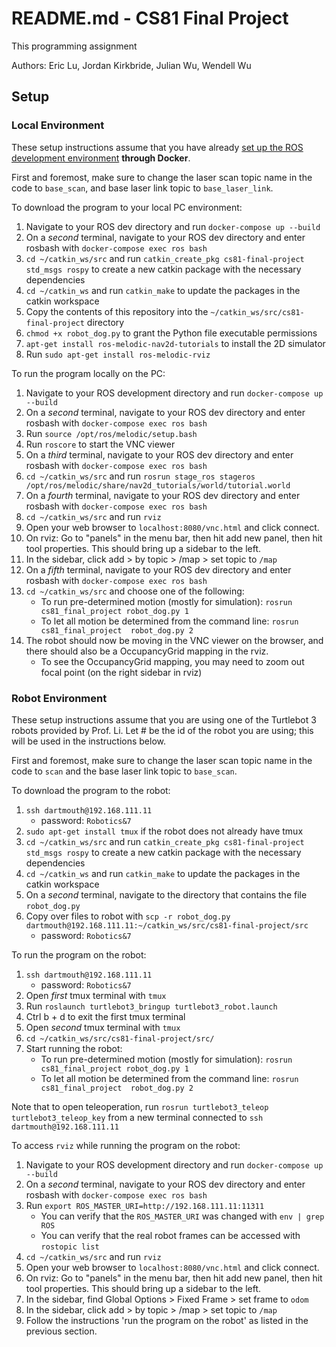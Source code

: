 # README.md - CS81 Final Project

This programming assignment

Authors: Eric Lu, Jordan Kirkbride, Julian Wu, Wendell Wu

## Setup

### Local Environment

These setup instructions assume that you have already [set up the ROS development environment](https://canvas.dartmouth.edu/courses/58298/pages/instructions-for-setting-up-ros-directly-ubuntu-or-docker) **through Docker**.

First and foremost, make sure to change the laser scan topic name in the code to `base_scan`, and base laser link topic to `base_laser_link`.

To download the program to your local PC environment:

1. Navigate to your ROS dev directory and run `docker-compose up --build`
2. On a *second* terminal, navigate to your ROS dev directory and enter rosbash with `docker-compose exec ros bash`
3. `cd ~/catkin_ws/src` and run `catkin_create_pkg cs81-final-project std_msgs rospy` to create a new catkin package with the necessary dependencies
4. `cd ~/catkin_ws` and run `catkin_make` to update the packages in the catkin workspace
5. Copy the contents of this repository into the `~/catkin_ws/src/cs81-final-project` directory
6. `chmod +x robot_dog.py` to grant the Python file executable permissions
7. `apt-get install ros-melodic-nav2d-tutorials` to install the 2D simulator
8. Run `sudo apt-get install ros-melodic-rviz`

To run the program locally on the PC:

1. Navigate to your ROS development directory and run `docker-compose up --build`
2. On a *second* terminal, navigate to your ROS dev directory and enter rosbash with `docker-compose exec ros bash`
3. Run `source /opt/ros/melodic/setup.bash`
4. Run `roscore` to start the VNC viewer
5. On a *third* terminal, navigate to your ROS dev directory and enter rosbash with `docker-compose exec ros bash`
6. `cd ~/catkin_ws/src` and run `rosrun stage_ros stageros /opt/ros/melodic/share/nav2d_tutorials/world/tutorial.world`
7. On a *fourth* terminal, navigate to your ROS dev directory and enter rosbash with `docker-compose exec ros bash`
8. `cd ~/catkin_ws/src` and run `rviz`
9. Open your web browser to `localhost:8080/vnc.html` and click connect.
10. On rviz: Go to "panels" in the menu bar, then hit add new panel, then hit tool properties. This should bring up a sidebar to the left.
11. In the sidebar, click add > by topic > /map > set topic to `/map` 
12. On a *fifth* terminal, navigate to your ROS dev directory and enter rosbash with `docker-compose exec ros bash`
13. `cd ~/catkin_ws/src` and choose one of the following:
    - To run pre-determined motion (mostly for simulation): `rosrun cs81_final_project robot_dog.py 1`
    - To let all motion be determined from the command line: `rosrun cs81_final_project  robot_dog.py 2`
14. The robot should now be moving in the VNC viewer on the browser, and there should also be a OccupancyGrid mapping in the rviz.
    - To see the OccupancyGrid mapping, you may need to zoom out focal point (on the right sidebar in rviz)

### Robot Environment

These setup instructions assume that you are using one of the Turtlebot 3 robots provided by Prof. Li. 
Let # be the id of the robot you are using; this will be used in the instructions below.

First and foremost, make sure to change the laser scan topic name in the code to `scan` and the base laser link topic to `base_scan`.

To download the program to the robot:

1. `ssh dartmouth@192.168.111.11`
   - password: `Robotics&7`
2. `sudo apt-get install tmux` if the robot does not already have tmux
3. `cd ~/catkin_ws/src` and run `catkin_create_pkg cs81-final-project std_msgs rospy` to create a new catkin package with the necessary dependencies
4. `cd ~/catkin_ws` and run `catkin_make` to update the packages in the catkin workspace
5. On a *second* terminal, navigate to the directory that contains the file `robot_dog.py`
6. Copy over files to robot with `scp -r robot_dog.py dartmouth@192.168.111.11:~/catkin_ws/src/cs81-final-project/src`
   - password: `Robotics&7`

To run the program on the robot:

1. `ssh dartmouth@192.168.111.11`
   - password: `Robotics&7`
2. Open *first* tmux terminal with `tmux`
3. Run `roslaunch turtlebot3_bringup turtlebot3_robot.launch`
4. Ctrl b + d to exit the first tmux terminal
5. Open *second* tmux terminal with `tmux`
6. `cd ~/catkin_ws/src/cs81-final-project/src/`
7. Start running the robot:
    - To run pre-determined motion (mostly for simulation): `rosrun cs81_final_project robot_dog.py 1`
    - To let all motion be determined from the command line: `rosrun cs81_final_project  robot_dog.py 2`

Note that to open teleoperation, run `rosrun turtlebot3_teleop turtlebot3_teleop_key` from a new terminal connected to `ssh dartmouth@192.168.111.11`

To access `rviz` while running the program on the robot:

1. Navigate to your ROS development directory and run `docker-compose up --build`
2. On a *second* terminal, navigate to your ROS dev directory and enter rosbash with `docker-compose exec ros bash`
3. Run `export ROS_MASTER_URI=http://192.168.111.11:11311`
   - You can verify that the `ROS_MASTER_URI` was changed with `env | grep ROS`
   - You can verify that the real robot frames can be accessed with `rostopic list`
4. `cd ~/catkin_ws/src` and run `rviz`
5. Open your web browser to `localhost:8080/vnc.html` and click connect.
6. On rviz: Go to "panels" in the menu bar, then hit add new panel, then hit tool properties. This should bring up a sidebar to the left.
7. In the sidebar, find Global Options > Fixed Frame > set frame to `odom`
8. In the sidebar, click add > by topic > /map > set topic to `/map`
9. Follow the instructions 'run the program on the robot' as listed in the previous section.